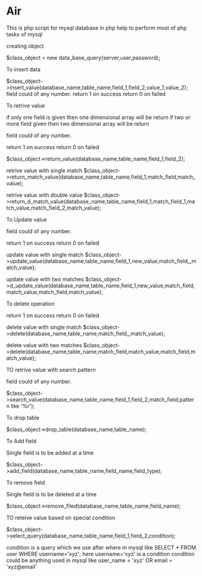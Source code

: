 # Air

This is php script for mysql database in php help to perform most of php tasks of mysql



creating object

$class_object = new data_base_query(server,user,password);

To insert data

$class_object->insert_value(database_name,table_name,field_1,field_2,value_1,value_2);
field could of any number.
return 1    on success
return 0    on failed



To retrive value

if only one field is given then one dimensional array will be return
if two or more field given then two dimensional array will be return

field could of any number.

return 1    on success
return 0    on failed

$class_object->return_value(database_name,table_name,field_1,field_2);

retrive value with single match
$class_object->return_match_value(database_name,table_name,field_1,match_field,match_value);

retrive value with double value
$class_object->return_d_match_value(database_name,table_name,field_1,match_field_1,match_value,match_field_2,match_value);



To Update value

field could of any number.

return 1    on success
return 0    on failed

update value with single match
$class_object->update_value(database_name,table_name,field_1,new_value,match_field_,match_value);

update value with two matches
$class_object->d_update_value(database_name,table_name,field_1,new_value,match_field,match_value,match_field,match_value);



To delete operation

return 1    on success
return 0    on failed

delete value with single match
$class_object->delete(database_name,table_name,match_field_,match_value);

delete value with two matches
$class_object->delete(database_name,table_name,match_field,match_value,match_field,match_value);

TO retrive value with search pattern

field could of any number.

$class_object->search_value(database_name,table_name,field_1,field_2,match_field,pattern like '%r');



To drop table

$class_object->drop_table(database_name,table_name);



To Add field

Single field is to be added at a time

$class_object->add_field(database_name,table_name,field_name,field_type);




To remove field

Single field is to be deleted at a time

$class_object->remove_filed(database_name,table_name,field_name);



TO reteive value based on special condition

$class_object->select_query(database_name,table_name,field_1,field_2,condition);

condition is a query which we use after where in mysql like 
SELECT * FROM user WHERE username='xyz';      here username='xyz' is a condition condition could be anything used in mysql
like user_name = 'xyz' OR email = 'xyz@email'
